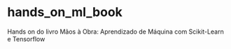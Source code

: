 # hands_on_ml_book
Hands on do livro Mãos à Obra: Aprendizado de Máquina com Scikit-Learn e Tensorflow
